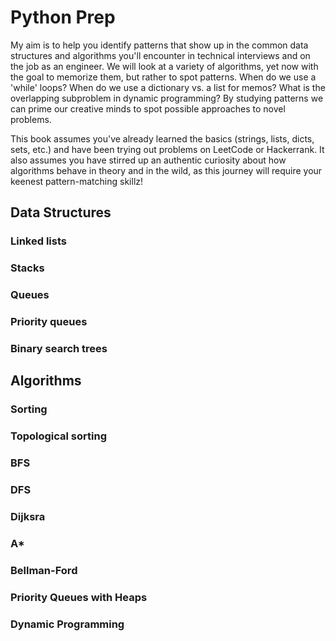 # Python Prep

My aim is to help you identify patterns that show up in the common data structures and algorithms you'll encounter in
technical interviews and on the job as an engineer. We will look at a variety of algorithms, yet now with the goal 
to memorize them, but rather to spot patterns. When do we use a 'while' loops? When do we use a dictionary vs. a 
list for memos? What is the overlapping subproblem in dynamic programming? By studying patterns we can prime our 
creative minds to spot possible approaches to novel problems.

This book assumes you've already learned the basics (strings, lists, dicts, sets, etc.) and have been trying out problems 
on LeetCode or Hackerrank. It also assumes you have stirred up an authentic curiosity about how algorithms behave in 
theory and in the wild, as this journey will require your keenest pattern-matching skillz!

## Data Structures

### Linked lists
### Stacks
### Queues
### Priority queues
### Binary search trees

## Algorithms

### Sorting
### Topological sorting
### BFS
### DFS
### Dijksra
### A*
### Bellman-Ford
### Priority Queues with Heaps
### Dynamic Programming
